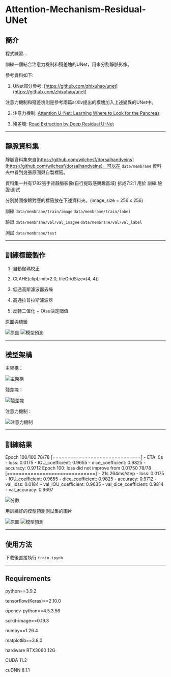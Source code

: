 # Attention-Mechanism-Residual-UNet

## 簡介
程式練習...

訓練一個結合注意力機制和殘差塊的UNet，用來分割靜脈影像。

參考資料如下:

1. UNet部分參考: [https://github.com/zhixuhao/unet](https://github.com/zhixuhao/unet)

注意力機制和殘差塊則是參考兩篇arXiv提出的模塊加入上述變異的UNet中。

2. 注意力機制: [Attention U-Net: Learning Where to Look for the Pancreas](https://arxiv.org/abs/1804.03999)

3. 殘差塊: [Road Extraction by Deep Residual U-Net](https://arxiv.org/abs/1711.10684)

---

## 靜脈資料集
靜脈資料集來自[https://github.com/wilchesf/dorsalhandveins](https://github.com/wilchesf/dorsalhandveins)。可以在 `data/membrane` 資料夾中看到幾張原圖與自製標籤。

資料集一共有1782張手背靜脈影像(自行提取感興趣區域) 拆成7:2:1 用於 訓練:驗證:測試

分別將圖像跟對應的標籤放在下述資料夾。(image_size = 256 x 256)

訓練
`data/membrane/train/image`
`data/membrane/train/label`

驗證
`data/membrane/val/val_imagee`
`data/membrane/val/val_label`

測試
`data/membrane/test`

---

## 訓練標籤製作
1. 自動伽瑪校正
   
2. CLAHE(clipLimit=2.0, tileGridSize=(4, 4))
   
3. 低通高斯濾波器去噪
 
4. 高通拉普拉斯濾波器
   
5. 反轉二值化 + Otsu決定閾值


原圖與標籤


![原圖](data/membrane/train/image/3.png) ![模型預測](data/membrane/train/label/3.png)

---

## 模型架構
主架構：

![主架構](image/1.png)


殘差塊：

![殘差塊](image/2.png)


注意力機制：

![注意力機制](image/3.png)


---

## 訓練結果
Epoch 100/100
78/78 [==============================] - ETA: 0s - loss: 0.0175 - IOU_coefficient: 0.9655 - dice_coefficient: 0.9825 - accuracy: 0.9712
Epoch 100: loss did not improve from 0.01750
78/78 [==============================] - 21s 264ms/step - loss: 0.0175 - IOU_coefficient: 0.9655 - dice_coefficient: 0.9825 - accuracy: 0.9712 - val_loss: 0.0184 - val_IOU_coefficient: 0.9635 - val_dice_coefficient: 0.9814 - val_accuracy: 0.9697


![分數](image/4.png)

用訓練好的模型預測測試集的圖片


![原圖](data/membrane/test/4.png) ![模型預測](data/membrane/test/4_predict.png)

---

## 使用方法
下載後直接執行 `train.ipynb` 

---

## Requirements
python==3.9.2

tensorflow(Keras)==2.10.0

opencv-python==4.5.3.56

scikit-image==0.19.3

numpy==1.26.4

matplotlib==3.8.0

hardware RTX3060 12G

CUDA 11.2

cuDNN 8.1.1
